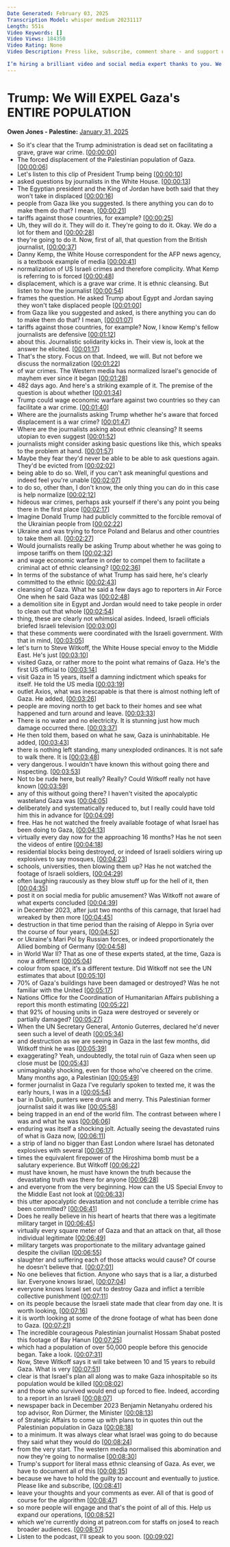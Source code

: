 ```yaml
---
Date Generated: February 03, 2025
Transcription Model: whisper medium 20231117
Length: 551s
Video Keywords: []
Video Views: 184350
Video Rating: None
Video Description: Press like, subscribe, comment share - and support us as we expand our challenge to our broken media here: https://www.patreon.com/owenjones84 

I’m hiring a brilliant video and social media expert thanks to you. We're doing new content on Instagram and TikTok to reach new bigger audiences with vital messages, like this: https://www.instagram.com/p/DE2safONK4z/ and https://www.instagram.com/p/DE4pheftCwt/
---
```


# Trump: We Will EXPEL Gaza's ENTIRE POPULATION
**Owen Jones - Palestine:** [January 31, 2025](https://www.youtube.com/watch?v=RXzOgHZHJVM)
*  So it's clear that the Trump administration is dead set on facilitating a grave, grave war crime. [[00:00:00](https://www.youtube.com/watch?v=RXzOgHZHJVM&t=0.0s)]
*  The forced displacement of the Palestinian population of Gaza. [[00:00:06](https://www.youtube.com/watch?v=RXzOgHZHJVM&t=6.48s)]
*  Let's listen to this clip of President Trump being [[00:00:10](https://www.youtube.com/watch?v=RXzOgHZHJVM&t=10.72s)]
*  asked questions by journalists in the White House. [[00:00:13](https://www.youtube.com/watch?v=RXzOgHZHJVM&t=13.92s)]
*  The Egyptian president and the King of Jordan have both said that they won't take in displaced [[00:00:16](https://www.youtube.com/watch?v=RXzOgHZHJVM&t=16.4s)]
*  people from Gaza like you suggested. Is there anything you can do to make them do that? I mean, [[00:00:21](https://www.youtube.com/watch?v=RXzOgHZHJVM&t=21.36s)]
*  tariffs against those countries, for example? [[00:00:25](https://www.youtube.com/watch?v=RXzOgHZHJVM&t=25.92s)]
*  Uh, they will do it. They will do it. They're going to do it. Okay. We do a lot for them and [[00:00:28](https://www.youtube.com/watch?v=RXzOgHZHJVM&t=28.479999999999997s)]
*  they're going to do it. Now, first of all, that question from the British journalist, [[00:00:37](https://www.youtube.com/watch?v=RXzOgHZHJVM&t=37.92s)]
*  Danny Kemp, the White House correspondent for the AFP news agency, is a textbook example of media [[00:00:41](https://www.youtube.com/watch?v=RXzOgHZHJVM&t=41.36s)]
*  normalization of US Israeli crimes and therefore complicity. What Kemp is referring to is forced [[00:00:48](https://www.youtube.com/watch?v=RXzOgHZHJVM&t=48.0s)]
*  displacement, which is a grave war crime. It is ethnic cleansing. But listen to how the journalist [[00:00:54](https://www.youtube.com/watch?v=RXzOgHZHJVM&t=54.4s)]
*  frames the question. He asked Trump about Egypt and Jordan saying they won't take displaced people [[00:01:00](https://www.youtube.com/watch?v=RXzOgHZHJVM&t=60.56s)]
*  from Gaza like you suggested and asked, is there anything you can do to make them do that? I mean, [[00:01:07](https://www.youtube.com/watch?v=RXzOgHZHJVM&t=67.03999999999999s)]
*  tariffs against those countries, for example? Now, I know Kemp's fellow journalists are defensive [[00:01:12](https://www.youtube.com/watch?v=RXzOgHZHJVM&t=72.32s)]
*  about this. Journalistic solidarity kicks in. Their view is, look at the answer he elicited. [[00:01:17](https://www.youtube.com/watch?v=RXzOgHZHJVM&t=77.75999999999999s)]
*  That's the story. Focus on that. Indeed, we will. But not before we discuss the normalization [[00:01:22](https://www.youtube.com/watch?v=RXzOgHZHJVM&t=82.72s)]
*  of war crimes. The Western media has normalized Israel's genocide of mayhem ever since it began [[00:01:28](https://www.youtube.com/watch?v=RXzOgHZHJVM&t=88.16s)]
*  482 days ago. And here's a striking example of it. The premise of the question is about whether [[00:01:34](https://www.youtube.com/watch?v=RXzOgHZHJVM&t=94.08s)]
*  Trump could wage economic warfare against two countries so they can facilitate a war crime. [[00:01:40](https://www.youtube.com/watch?v=RXzOgHZHJVM&t=100.32s)]
*  Where are the journalists asking Trump whether he's aware that forced displacement is a war crime? [[00:01:47](https://www.youtube.com/watch?v=RXzOgHZHJVM&t=107.36s)]
*  Where are the journalists asking about ethnic cleansing? It seems utopian to even suggest [[00:01:52](https://www.youtube.com/watch?v=RXzOgHZHJVM&t=112.64s)]
*  journalists might consider asking basic questions like this, which speaks to the problem at hand. [[00:01:57](https://www.youtube.com/watch?v=RXzOgHZHJVM&t=117.36s)]
*  Maybe they fear they'd never be able to be able to ask questions again. They'd be evicted from [[00:02:02](https://www.youtube.com/watch?v=RXzOgHZHJVM&t=122.08s)]
*  being able to do so. Well, if you can't ask meaningful questions and indeed feel you're unable [[00:02:07](https://www.youtube.com/watch?v=RXzOgHZHJVM&t=127.92s)]
*  to do so, other than, I don't know, the only thing you can do in this case is help normalize [[00:02:12](https://www.youtube.com/watch?v=RXzOgHZHJVM&t=132.24s)]
*  hideous war crimes, perhaps ask yourself if there's any point you being there in the first place [[00:02:17](https://www.youtube.com/watch?v=RXzOgHZHJVM&t=137.52s)]
*  Imagine Donald Trump had publicly committed to the forcible removal of the Ukrainian people from [[00:02:22](https://www.youtube.com/watch?v=RXzOgHZHJVM&t=142.72s)]
*  Ukraine and was trying to force Poland and Belarus and other countries to take them all. [[00:02:27](https://www.youtube.com/watch?v=RXzOgHZHJVM&t=147.76s)]
*  Would journalists really be asking Trump about whether he was going to impose tariffs on them [[00:02:32](https://www.youtube.com/watch?v=RXzOgHZHJVM&t=152.24s)]
*  and wage economic warfare in order to compel them to facilitate a criminal act of ethnic cleansing? [[00:02:36](https://www.youtube.com/watch?v=RXzOgHZHJVM&t=156.96s)]
*  In terms of the substance of what Trump has said here, he's clearly committed to the ethnic [[00:02:43](https://www.youtube.com/watch?v=RXzOgHZHJVM&t=163.6s)]
*  cleansing of Gaza. What he said a few days ago to reporters in Air Force One when he said Gaza was [[00:02:48](https://www.youtube.com/watch?v=RXzOgHZHJVM&t=168.48s)]
*  a demolition site in Egypt and Jordan would need to take people in order to clean out that whole [[00:02:54](https://www.youtube.com/watch?v=RXzOgHZHJVM&t=174.56s)]
*  thing, these are clearly not whimsical asides. Indeed, Israeli officials briefed Israeli television [[00:03:00](https://www.youtube.com/watch?v=RXzOgHZHJVM&t=180.07999999999998s)]
*  that these comments were coordinated with the Israeli government. With that in mind, [[00:03:05](https://www.youtube.com/watch?v=RXzOgHZHJVM&t=185.76s)]
*  let's turn to Steve Witkoff, the White House special envoy to the Middle East. He's just [[00:03:10](https://www.youtube.com/watch?v=RXzOgHZHJVM&t=190.72s)]
*  visited Gaza, or rather more to the point what remains of Gaza. He's the first US official to [[00:03:14](https://www.youtube.com/watch?v=RXzOgHZHJVM&t=194.88s)]
*  visit Gaza in 15 years, itself a damning indictment which speaks for itself. He told the US media [[00:03:19](https://www.youtube.com/watch?v=RXzOgHZHJVM&t=199.92s)]
*  outlet Axios, what was inescapable is that there is almost nothing left of Gaza. He added, [[00:03:26](https://www.youtube.com/watch?v=RXzOgHZHJVM&t=206.88s)]
*  people are moving north to get back to their homes and see what happened and turn around and leave. [[00:03:33](https://www.youtube.com/watch?v=RXzOgHZHJVM&t=213.28s)]
*  There is no water and no electricity. It is stunning just how much damage occurred there. [[00:03:37](https://www.youtube.com/watch?v=RXzOgHZHJVM&t=217.76s)]
*  He then told them, based on what he saw, Gaza is uninhabitable. He added, [[00:03:43](https://www.youtube.com/watch?v=RXzOgHZHJVM&t=223.27999999999997s)]
*  there is nothing left standing, many unexploded ordinances. It is not safe to walk there. It is [[00:03:48](https://www.youtube.com/watch?v=RXzOgHZHJVM&t=228.79999999999998s)]
*  very dangerous. I wouldn't have known this without going there and inspecting. [[00:03:53](https://www.youtube.com/watch?v=RXzOgHZHJVM&t=233.83999999999997s)]
*  Not to be rude here, but really? Really? Could Witkoff really not have known [[00:03:59](https://www.youtube.com/watch?v=RXzOgHZHJVM&t=239.27999999999997s)]
*  any of this without going there? I haven't visited the apocalyptic wasteland Gaza was [[00:04:05](https://www.youtube.com/watch?v=RXzOgHZHJVM&t=245.51999999999998s)]
*  deliberately and systematically reduced to, but I really could have told him this in advance for [[00:04:09](https://www.youtube.com/watch?v=RXzOgHZHJVM&t=249.52s)]
*  free. Has he not watched the freely available footage of what Israel has been doing to Gaza, [[00:04:13](https://www.youtube.com/watch?v=RXzOgHZHJVM&t=253.84s)]
*  virtually every day now for the approaching 16 months? Has he not seen the videos of entire [[00:04:18](https://www.youtube.com/watch?v=RXzOgHZHJVM&t=258.16s)]
*  residential blocks being destroyed, or indeed of Israeli soldiers wiring up explosives to say mosques, [[00:04:23](https://www.youtube.com/watch?v=RXzOgHZHJVM&t=263.2s)]
*  schools, universities, then blowing them up? Has he not watched the footage of Israeli soldiers, [[00:04:29](https://www.youtube.com/watch?v=RXzOgHZHJVM&t=269.6s)]
*  often laughing raucously as they blow stuff up for the hell of it, then [[00:04:35](https://www.youtube.com/watch?v=RXzOgHZHJVM&t=275.76s)]
*  post it on social media for public amusement? Was Witkoff not aware of what experts concluded [[00:04:39](https://www.youtube.com/watch?v=RXzOgHZHJVM&t=279.28s)]
*  in December 2023, after just two months of this carnage, that Israel had wreaked by then more [[00:04:45](https://www.youtube.com/watch?v=RXzOgHZHJVM&t=285.68s)]
*  destruction in that time period than the raising of Aleppo in Syria over the course of four years, [[00:04:52](https://www.youtube.com/watch?v=RXzOgHZHJVM&t=292.0s)]
*  or Ukraine's Mari Pol by Russian forces, or indeed proportionately the Allied bombing of Germany [[00:04:58](https://www.youtube.com/watch?v=RXzOgHZHJVM&t=298.15999999999997s)]
*  in World War II? That as one of these experts stated, at the time, Gaza is now a different [[00:05:04](https://www.youtube.com/watch?v=RXzOgHZHJVM&t=304.32s)]
*  colour from space, it's a different texture. Did Witkoff not see the UN estimates that about [[00:05:10](https://www.youtube.com/watch?v=RXzOgHZHJVM&t=310.32s)]
*  70% of Gaza's buildings have been damaged or destroyed? Was he not familiar with the United [[00:05:17](https://www.youtube.com/watch?v=RXzOgHZHJVM&t=317.04s)]
*  Nations Office for the Coordination of Humanitarian Affairs publishing a report this month estimating [[00:05:22](https://www.youtube.com/watch?v=RXzOgHZHJVM&t=322.08s)]
*  that 92% of housing units in Gaza were destroyed or severely or partially damaged? [[00:05:27](https://www.youtube.com/watch?v=RXzOgHZHJVM&t=327.28s)]
*  When the UN Secretary General, Antonio Guterres, declared he'd never seen such a level of death [[00:05:34](https://www.youtube.com/watch?v=RXzOgHZHJVM&t=334.32s)]
*  and destruction as we are seeing in Gaza in the last few months, did Witkoff think he was [[00:05:39](https://www.youtube.com/watch?v=RXzOgHZHJVM&t=339.12s)]
*  exaggerating? Yeah, undoubtedly, the total ruin of Gaza when seen up close must be [[00:05:43](https://www.youtube.com/watch?v=RXzOgHZHJVM&t=343.84s)]
*  unimaginably shocking, even for those who've cheered on the crime. Many months ago, a Palestinian [[00:05:49](https://www.youtube.com/watch?v=RXzOgHZHJVM&t=349.28s)]
*  former journalist in Gaza I've regularly spoken to texted me, it was the early hours, I was in a [[00:05:54](https://www.youtube.com/watch?v=RXzOgHZHJVM&t=354.15999999999997s)]
*  bar in Dublin, punters were drunk and merry. This Palestinian former journalist said it was like [[00:05:58](https://www.youtube.com/watch?v=RXzOgHZHJVM&t=358.96s)]
*  being trapped in an end of the world film. The contrast between where I was and what he was [[00:06:06](https://www.youtube.com/watch?v=RXzOgHZHJVM&t=366.4s)]
*  enduring was itself a shocking jolt. Actually seeing the devastated ruins of what is Gaza now, [[00:06:11](https://www.youtube.com/watch?v=RXzOgHZHJVM&t=371.91999999999996s)]
*  a strip of land no bigger than East London where Israel has detonated explosives with several [[00:06:17](https://www.youtube.com/watch?v=RXzOgHZHJVM&t=377.35999999999996s)]
*  times the equivalent firepower of the Hiroshima bomb must be a salutary experience. But Witkoff [[00:06:22](https://www.youtube.com/watch?v=RXzOgHZHJVM&t=382.32s)]
*  must have known, he must have known the truth because the devastating truth was there for anyone [[00:06:28](https://www.youtube.com/watch?v=RXzOgHZHJVM&t=388.08s)]
*  and everyone from the very beginning. How can the US Special Envoy to the Middle East not look at [[00:06:33](https://www.youtube.com/watch?v=RXzOgHZHJVM&t=393.76s)]
*  this utter apocalyptic devastation and not conclude a terrible crime has been committed? [[00:06:41](https://www.youtube.com/watch?v=RXzOgHZHJVM&t=401.12s)]
*  Does he really believe in his heart of hearts that there was a legitimate military target in [[00:06:45](https://www.youtube.com/watch?v=RXzOgHZHJVM&t=405.59999999999997s)]
*  virtually every square meter of Gaza and that an attack on that, all those individual legitimate [[00:06:49](https://www.youtube.com/watch?v=RXzOgHZHJVM&t=409.68s)]
*  military targets was proportionate to the military advantage gained despite the civilian [[00:06:55](https://www.youtube.com/watch?v=RXzOgHZHJVM&t=415.36s)]
*  slaughter and suffering each of those attacks would cause? Of course he doesn't believe that. [[00:07:01](https://www.youtube.com/watch?v=RXzOgHZHJVM&t=421.28000000000003s)]
*  No one believes that fiction. Anyone who says that is a liar, a disturbed liar. Everyone knows Israel, [[00:07:04](https://www.youtube.com/watch?v=RXzOgHZHJVM&t=424.48s)]
*  everyone knows Israel set out to destroy Gaza and inflict a terrible collective punishment [[00:07:11](https://www.youtube.com/watch?v=RXzOgHZHJVM&t=431.36s)]
*  on its people because the Israeli state made that clear from day one. It is worth looking, [[00:07:16](https://www.youtube.com/watch?v=RXzOgHZHJVM&t=436.16s)]
*  it is worth looking at some of the drone footage of what has been done to Gaza. [[00:07:21](https://www.youtube.com/watch?v=RXzOgHZHJVM&t=441.92s)]
*  The incredible courageous Palestinian journalist Hossam Shabat posted this footage of Bay Hanun [[00:07:25](https://www.youtube.com/watch?v=RXzOgHZHJVM&t=445.76000000000005s)]
*  which had a population of over 50,000 people before this genocide began. Take a look. [[00:07:31](https://www.youtube.com/watch?v=RXzOgHZHJVM&t=451.28000000000003s)]
*  Now, Steve Witkoff says it will take between 10 and 15 years to rebuild Gaza. What is very [[00:07:51](https://www.youtube.com/watch?v=RXzOgHZHJVM&t=471.04s)]
*  clear is that Israel's plan all along was to make Gaza inhospitable so its population would be killed [[00:08:02](https://www.youtube.com/watch?v=RXzOgHZHJVM&t=482.40000000000003s)]
*  and those who survived would end up forced to flee. Indeed, according to a report in an Israeli [[00:08:07](https://www.youtube.com/watch?v=RXzOgHZHJVM&t=487.28000000000003s)]
*  newspaper back in December 2023 Benjamin Netanyahu ordered his top advisor, Ron Dürmer, the Minister [[00:08:13](https://www.youtube.com/watch?v=RXzOgHZHJVM&t=493.20000000000005s)]
*  of Strategic Affairs to come up with plans to in quotes thin out the Palestinian population in Gaza [[00:08:18](https://www.youtube.com/watch?v=RXzOgHZHJVM&t=498.96s)]
*  to a minimum. It was always clear what Israel was going to do because they said what they would do [[00:08:24](https://www.youtube.com/watch?v=RXzOgHZHJVM&t=504.88s)]
*  from the very start. The western media normalised this abomination and now they're going to normalise [[00:08:30](https://www.youtube.com/watch?v=RXzOgHZHJVM&t=510.08s)]
*  Trump's support for literal mass ethnic cleansing of Gaza. As ever, we have to document all of this [[00:08:35](https://www.youtube.com/watch?v=RXzOgHZHJVM&t=515.12s)]
*  because we have to hold the guilty to account and eventually to justice. Please like and subscribe, [[00:08:41](https://www.youtube.com/watch?v=RXzOgHZHJVM&t=521.6s)]
*  leave your thoughts and your comments as ever. All of that is good of course for the algorithm [[00:08:47](https://www.youtube.com/watch?v=RXzOgHZHJVM&t=527.36s)]
*  so more people will engage and that's the point of all of this. Help us expand our operations, [[00:08:52](https://www.youtube.com/watch?v=RXzOgHZHJVM&t=532.88s)]
*  which we're currently doing at patreon.com for staffs on jose4 to reach broader audiences. [[00:08:57](https://www.youtube.com/watch?v=RXzOgHZHJVM&t=537.84s)]
*  Listen to the podcast, I'll speak to you soon. [[00:09:02](https://www.youtube.com/watch?v=RXzOgHZHJVM&t=542.48s)]
